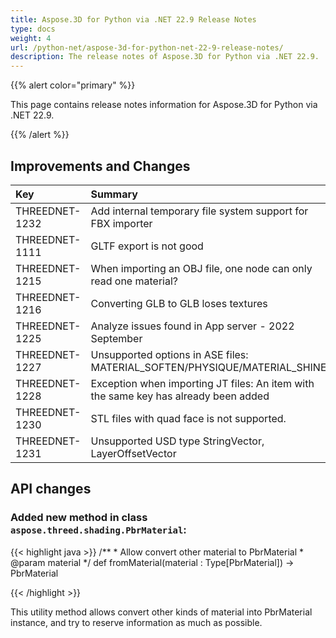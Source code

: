 ```yaml
---
title: Aspose.3D for Python via .NET 22.9 Release Notes
type: docs
weight: 4
url: /python-net/aspose-3d-for-python-net-22-9-release-notes/
description: The release notes of Aspose.3D for Python via .NET 22.9.
---
```


{{% alert color="primary" %}}

This page contains release notes information for Aspose.3D for Python via .NET 22.9.

{{% /alert %}}
## **Improvements and Changes**

|**Key**|**Summary**|**Category**|
| :- | :- | :- |
| THREEDNET-1232 | Add internal temporary file system support for FBX importer | Improvement |
| THREEDNET-1111 | GLTF export is not good | Bug fixing |
| THREEDNET-1215 | When importing an OBJ file, one node can only read one material? | Bug fixing |
| THREEDNET-1216 | Converting GLB to GLB loses textures | Bug fixing |
| THREEDNET-1225 | Analyze issues found in App server - 2022 September | Bug fixing |
| THREEDNET-1227 | Unsupported options in ASE files: MATERIAL_SOFTEN/PHYSIQUE/MATERIAL_SHINE | Bug fixing |
| THREEDNET-1228 | Exception when importing JT files: An item with the same key has already been added | Bug fixing |
| THREEDNET-1230 | STL files with quad face is not supported. | Bug fixing |
| THREEDNET-1231 | Unsupported USD type StringVector, LayerOffsetVector | Bug fixing |


## API changes ##


### Added new method in class `aspose.threed.shading.PbrMaterial`:

{{< highlight java >}}
    /**
     * Allow convert other material to PbrMaterial
     * @param material 
     */
    def fromMaterial(material : Type[PbrMaterial]) -> PbrMaterial

{{< /highlight >}}


This utility method allows convert other kinds of material into PbrMaterial instance, and try to reserve information as much as possible.


